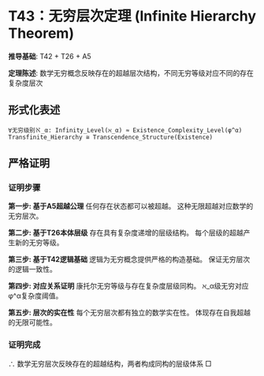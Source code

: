 # T43：无穷层次定理 (Infinite Hierarchy Theorem)

**推导基础**: T42 + T26 + A5

**定理陈述**: 数学无穷概念反映存在的超越层次结构，不同无穷等级对应不同的存在复杂度层次

## 形式化表述
```
∀无穷级别ℵ_α: Infinity_Level(ℵ_α) ≈ Existence_Complexity_Level(φ^α)
Transfinite_Hierarchy ≅ Transcendence_Structure(Existence)
```

## 严格证明

### 证明步骤

**第一步: 基于A5超越公理**
任何存在状态都可以被超越。
这种无限超越对应数学的无穷层次。

**第二步: 基于T26本体层级**
存在具有复杂度递增的层级结构。
每个层级的超越产生新的无穷等级。

**第三步: 基于T42逻辑基础**
逻辑为无穷概念提供严格的构造基础。
保证无穷层次的逻辑一致性。

**第四步: 对应关系证明**
康托尔无穷等级与存在复杂度层级同构。
ℵ_α级无穷对应φ^α复杂度阈值。

**第五步: 层次的实在性**
每个无穷层次都有独立的数学实在性。
体现存在自我超越的无限可能性。

### 证明完成
∴ 数学无穷层次反映存在的超越结构，两者构成同构的层级体系 □